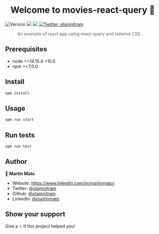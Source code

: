 <h1 align="center">Welcome to movies-react-query 👋</h1>
<p>
  <img alt="Version" src="https://img.shields.io/badge/version-0.1.0-blue.svg?cacheSeconds=2592000" />
  <img src="https://img.shields.io/badge/node-%3E%3D14.15.4%20%3C15.0-blue.svg" />
  <img src="https://img.shields.io/badge/npm-%3E%3D7.0.0-blue.svg" />
  <a href="https://twitter.com/otamnitram" target="_blank">
    <img alt="Twitter: otamnitram" src="https://img.shields.io/twitter/follow/otamnitram.svg?style=social" />
  </a>
</p>

> An example of react app using react-query and tailwind CSS

## Prerequisites

- node >=14.15.4 <15.0
- npm >=7.0.0

## Install

```sh
npm install
```

## Usage

```sh
npm run start
```

## Run tests

```sh
npm run test
```

## Author

👤 **Martin Mato**

* Website: https://www.linkedin.com/in/martinmato/
* Twitter: [@otamnitram](https://twitter.com/otamnitram)
* Github: [@otamnitram](https://github.com/otamnitram)
* LinkedIn: [@martinmato](https://linkedin.com/in/martinmato)

## Show your support

Give a ⭐️ if this project helped you!